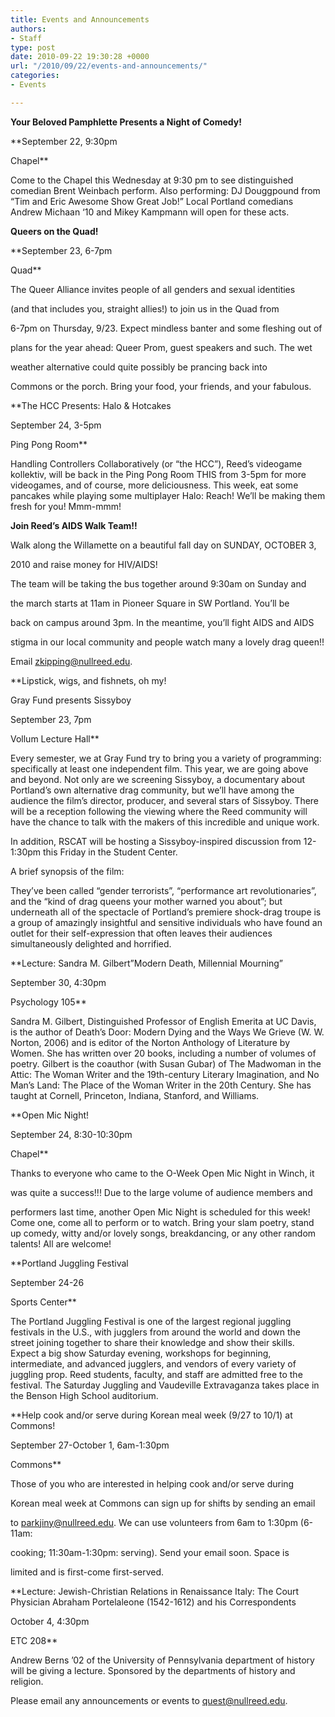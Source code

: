 ```yaml
---
title: Events and Announcements
authors:
- Staff
type: post
date: 2010-09-22 19:30:28 +0000
url: "/2010/09/22/events-and-announcements/"
categories:
- Events

---
```

**Your Beloved Pamphlette Presents a Night of Comedy!**
  
**September 22, 9:30pm
  
Chapel**

Come to the Chapel this Wednesday at 9:30 pm to see distinguished comedian Brent Weinbach perform. Also performing: DJ Douggpound from “Tim and Eric Awesome Show Great Job!” Local Portland comedians Andrew Michaan ‘10 and Mikey Kampmann will open for these acts.

**Queers on the Quad!**
  
**September 23, 6-7pm
  
Quad**

The Queer Alliance invites people of all genders and sexual identities
  
(and that includes you, straight allies!) to join us in the Quad from
  
6-7pm on Thursday, 9/23. Expect mindless banter and some fleshing out of
  
plans for the year ahead: Queer Prom, guest speakers and such. The wet
  
weather alternative could quite possibly be prancing back into
  
Commons or the porch. Bring your food, your friends, and your fabulous.

**The HCC Presents: Halo & Hotcakes
  
September 24, 3-5pm
  
Ping Pong Room**

Handling Controllers Collaboratively (or “the HCC”), Reed’s videogame kollektiv, will be back in the Ping Pong Room THIS from 3-5pm for more videogames, and of course, more deliciousness. This week, eat some pancakes while playing some multiplayer Halo: Reach! We’ll be making them fresh for you! Mmm-mmm!

**Join Reed’s AIDS Walk Team!!**

Walk along the Willamette on a beautiful fall day on SUNDAY, OCTOBER 3,
  
2010 and raise money for HIV/AIDS!

The team will be taking the bus together around 9:30am on Sunday and
  
the march starts at 11am in Pioneer Square in SW Portland. You’ll be
  
back on campus around 3pm. In the meantime, you’ll fight AIDS and AIDS
  
stigma in our local community and people watch many a lovely drag queen!!

Email [&#x7a;&#x6b;&#x69;&#x70;&#x70;&#x69;&#x6e;&#x67;&#x40;<span class="oe_displaynone">null</span>&#x72;&#x65;&#x65;&#x64;&#x2e;&#x65;&#x64;&#x75;][1].

**Lipstick, wigs, and fishnets, oh my!
  
Gray Fund presents Sissyboy
  
September 23, 7pm
  
Vollum Lecture Hall**

Every semester, we at Gray Fund try to bring you a variety of programming: specifically at least one independent film. This year, we are going above and beyond. Not only are we screening Sissyboy, a documentary about Portland’s own alternative drag community, but we’ll have among the audience the film’s director, producer, and several stars of Sissyboy. There will be a reception following the viewing where the Reed community will have the chance to talk with the makers of this incredible and unique work.

In addition, RSCAT will be hosting a Sissyboy-inspired discussion from 12-1:30pm this Friday in the Student Center.

A brief synopsis of the film:

They’ve been called “gender terrorists”, “performance art revolutionaries”, and the “kind of drag queens your mother warned you about”; but underneath all of the spectacle of Portland’s premiere shock-drag troupe is a group of amazingly insightful and sensitive individuals who have found an outlet for their self-expression that often leaves their audiences simultaneously delighted and horrified.

**Lecture: Sandra M. Gilbert”Modern Death, Millennial Mourning”
  
September 30, 4:30pm
  
Psychology 105**

Sandra M. Gilbert, Distinguished Professor of English Emerita at UC Davis, is the author of Death’s Door: Modern Dying and the Ways We Grieve (W. W. Norton, 2006) and is editor of the Norton Anthology of Literature by Women. She has written over 20 books, including a number of volumes of poetry. Gilbert is the coauthor (with Susan Gubar) of The Madwoman in the Attic: The Woman Writer and the 19th-century Literary Imagination, and No Man’s Land: The Place of the Woman Writer in the 20th Century. She has taught at Cornell, Princeton, Indiana, Stanford, and Williams.

**Open Mic Night!
  
September 24, 8:30-10:30pm
  
Chapel**

Thanks to everyone who came to the O-Week Open Mic Night in Winch, it
  
was quite a success!!! Due to the large volume of audience members and
  
performers last time, another Open Mic Night is scheduled for this week! Come one, come all to perform or to watch. Bring your slam poetry, stand up comedy, witty and/or lovely songs, breakdancing, or any other random talents! All are welcome!

**Portland Juggling Festival
  
September 24-26
  
Sports Center**

The Portland Juggling Festival is one of the largest regional juggling festivals in the U.S., with jugglers from around the world and down the street joining together to share their knowledge and show their skills. Expect a big show Saturday evening, workshops for beginning, intermediate, and advanced jugglers, and vendors of every variety of juggling prop. Reed students, faculty, and staff are admitted free to the festival. The Saturday Juggling and Vaudeville Extravaganza takes place in the Benson High School auditorium.

**Help cook and/or serve during Korean meal week (9/27 to 10/1) at Commons!
  
September 27-October 1, 6am-1:30pm
  
Commons**

Those of you who are interested in helping cook and/or serve during
  
Korean meal week at Commons can sign up for shifts by sending an email
  
to [&#x70;&#x61;&#x72;&#x6b;&#x6a;&#x69;&#x6e;&#x79;&#x40;<span class="oe_displaynone">null</span>&#x72;&#x65;&#x65;&#x64;&#x2e;&#x65;&#x64;&#x75;][2]. We can use volunteers from 6am to 1:30pm (6-11am:
  
cooking; 11:30am-1:30pm: serving). Send your email soon. Space is
  
limited and is first-come first-served.

**Lecture: Jewish-Christian Relations in Renaissance Italy: The Court Physician Abraham Portelaleone (1542-1612) and his Correspondents
  
October 4, 4:30pm
  
ETC 208**

Andrew Berns ’02 of the University of Pennsylvania department of history will be giving a lecture. Sponsored by the departments of history and religion.

Please email any announcements or events to [&#x71;&#x75;&#x65;&#x73;&#x74;&#x40;<span class="oe_displaynone">null</span>&#x72;&#x65;&#x65;&#x64;&#x2e;&#x65;&#x64;&#x75;][3].

 [1]: mailto:&#x7a;&#x6b;&#x69;&#x70;&#x70;&#x69;&#x6e;&#x67;&#x40;&#x72;&#x65;&#x65;&#x64;&#x2e;&#x65;&#x64;&#x75;
 [2]: mailto:&#x70;&#x61;&#x72;&#x6b;&#x6a;&#x69;&#x6e;&#x79;&#x40;&#x72;&#x65;&#x65;&#x64;&#x2e;&#x65;&#x64;&#x75;
 [3]: mailto:&#x71;&#x75;&#x65;&#x73;&#x74;&#x40;&#x72;&#x65;&#x65;&#x64;&#x2e;&#x65;&#x64;&#x75;